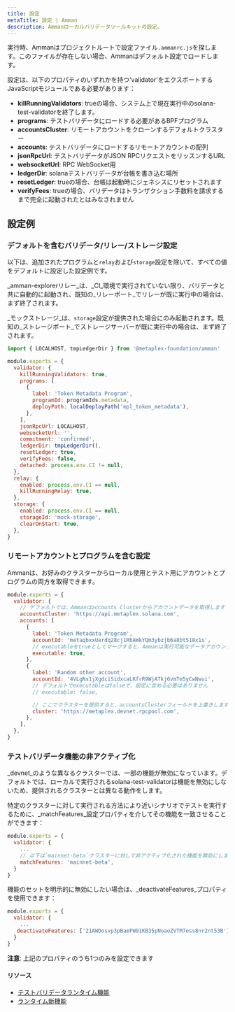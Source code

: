 ```yaml
---
title: 設定
metaTitle: 設定 | Amman
description: Ammanローカルバリデータツールキットの設定。
---
```


実行時、Ammanはプロジェクトルートで設定ファイル`.ammanrc.js`を探します。このファイルが存在しない場合、Ammanはデフォルト設定でロードします。

設定は、以下のプロパティのいずれかを持つ'validator'をエクスポートするJavaScriptモジュールである必要があります：

- **killRunningValidators**: trueの場合、システム上で現在実行中のsolana-test-validatorを終了します。
- **programs**: テストバリデータにロードする必要があるBPFプログラム
- **accountsCluster**: リモートアカウントをクローンするデフォルトクラスター
- **accounts**: テストバリデータにロードするリモートアカウントの配列
- **jsonRpcUrl**: テストバリデータがJSON RPCリクエストをリッスンするURL
- **websocketUrl**: RPC WebSocket用
- **ledgerDir**: solanaテストバリデータが台帳を書き込む場所
- **resetLedger**: trueの場合、台帳は起動時にジェネシスにリセットされます
- **verifyFees**: trueの場合、バリデータはトランザクション手数料を請求するまで完全に起動されたとはみなされません

## 設定例

### デフォルトを含むバリデータ/リレー/ストレージ設定

以下は、追加されたプログラムと`relay`および`storage`設定を除いて、すべての値をデフォルトに設定した設定例です。

_amman-explorerリレー_は、_CI_環境で実行されていない限り、バリデータと共に自動的に起動され、既知の_リレーポート_でリレーが既に実行中の場合は、まず終了されます。

_モックストレージ_は、`storage`設定が提供された場合にのみ起動されます。既知の_ストレージポート_でストレージサーバーが既に実行中の場合は、まず終了されます。

```js
import { LOCALHOST, tmpLedgerDir } from '@metaplex-foundation/amman'

module.exports = {
  validator: {
    killRunningValidators: true,
    programs: [
      {
        label: 'Token Metadata Program',
        programId: programIds.metadata,
        deployPath: localDeployPath('mpl_token_metadata'),
      },
    ],
    jsonRpcUrl: LOCALHOST,
    websocketUrl: '',
    commitment: 'confirmed',
    ledgerDir: tmpLedgerDir(),
    resetLedger: true,
    verifyFees: false,
    detached: process.env.CI != null,
  },
  relay: {
    enabled: process.env.CI == null,
    killRunningRelay: true,
  },
  storage: {
    enabled: process.env.CI == null,
    storageId: 'mock-storage',
    clearOnStart: true,
  },
}
```

### リモートアカウントとプログラムを含む設定

Ammanは、お好みのクラスターからローカル使用とテスト用にアカウントとプログラムの両方を取得できます。

```js
module.exports = {
  validator: {
    // デフォルトでは、Ammanはaccounts Clusterからアカウントデータを取得します（アカウント単位で上書き可能）
    accountsCluster: 'https://api.metaplex.solana.com',
    accounts: [
      {
        label: 'Token Metadata Program',
        accountId: 'metaqbxxUerdq28cj1RbAWkYQm3ybzjb6a8bt518x1s',
        // executableをtrueとしてマークすると、Ammanは実行可能なデータアカウントも自動的に取得します
        executable: true,
      },
      {
        label: 'Random other account',
        accountId: '4VLgNs1jXgdciSidxcaLKfrR9WjATkj6vmTm5yCwNwui',
        // デフォルトでexecutableはfalseで、設定に含める必要はありません
        // executable: false,

        // ここでクラスターを提供すると、accountsClusterフィールドを上書きします
        cluster: 'https://metaplex.devnet.rpcpool.com',
      },
    ],
  },
}
```

### テストバリデータ機能の非アクティブ化

_devnet_のような異なるクラスターでは、一部の機能が無効になっています。デフォルトでは、ローカルで実行されるsolana-test-validatorは機能を無効にしないため、提供されるクラスターとは異なる動作をします。

特定のクラスターに対して実行される方法により近いシナリオでテストを実行するために、_matchFeatures_設定プロパティを介してその機能を一致させることができます：

```js
module.exports = {
  validator: {
    ...
    // 以下は`mainnet-beta`クラスターに対して非アクティブ化された機能を無効にします
    matchFeatures: 'mainnet-beta',
  }
}
```

機能のセットを明示的に無効にしたい場合は、_deactivateFeatures_プロパティを使用できます：

```js
module.exports = {
  validator: {
    ...
   deactivateFeatures: ['21AWDosvp3pBamFW91KB35pNoaoZVTM7ess8nr2nt53B'],
  }
}
```

**注意**: 上記のプロパティのうち1つのみを設定できます

#### リソース

- [テストバリデータランタイム機能](https://docs.solana.com/developing/test-validator#appendix-ii-runtime-features)
- [ランタイム新機能](https://docs.solana.com/developing/programming-model/runtime#new-features)